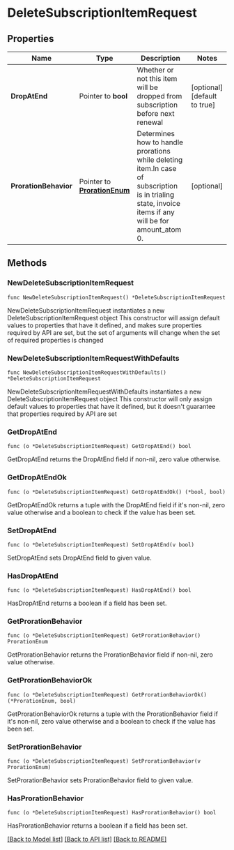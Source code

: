 # DeleteSubscriptionItemRequest

## Properties

Name | Type | Description | Notes
------------ | ------------- | ------------- | -------------
**DropAtEnd** | Pointer to **bool** | Whether or not this item will be dropped from subscription before next renewal | [optional] [default to true]
**ProrationBehavior** | Pointer to [**ProrationEnum**](ProrationEnum.md) | Determines how to handle prorations while deleting item.In case of subscription is in trialing state, invoice items if any will be for amount_atom 0. | [optional] 

## Methods

### NewDeleteSubscriptionItemRequest

`func NewDeleteSubscriptionItemRequest() *DeleteSubscriptionItemRequest`

NewDeleteSubscriptionItemRequest instantiates a new DeleteSubscriptionItemRequest object
This constructor will assign default values to properties that have it defined,
and makes sure properties required by API are set, but the set of arguments
will change when the set of required properties is changed

### NewDeleteSubscriptionItemRequestWithDefaults

`func NewDeleteSubscriptionItemRequestWithDefaults() *DeleteSubscriptionItemRequest`

NewDeleteSubscriptionItemRequestWithDefaults instantiates a new DeleteSubscriptionItemRequest object
This constructor will only assign default values to properties that have it defined,
but it doesn't guarantee that properties required by API are set

### GetDropAtEnd

`func (o *DeleteSubscriptionItemRequest) GetDropAtEnd() bool`

GetDropAtEnd returns the DropAtEnd field if non-nil, zero value otherwise.

### GetDropAtEndOk

`func (o *DeleteSubscriptionItemRequest) GetDropAtEndOk() (*bool, bool)`

GetDropAtEndOk returns a tuple with the DropAtEnd field if it's non-nil, zero value otherwise
and a boolean to check if the value has been set.

### SetDropAtEnd

`func (o *DeleteSubscriptionItemRequest) SetDropAtEnd(v bool)`

SetDropAtEnd sets DropAtEnd field to given value.

### HasDropAtEnd

`func (o *DeleteSubscriptionItemRequest) HasDropAtEnd() bool`

HasDropAtEnd returns a boolean if a field has been set.

### GetProrationBehavior

`func (o *DeleteSubscriptionItemRequest) GetProrationBehavior() ProrationEnum`

GetProrationBehavior returns the ProrationBehavior field if non-nil, zero value otherwise.

### GetProrationBehaviorOk

`func (o *DeleteSubscriptionItemRequest) GetProrationBehaviorOk() (*ProrationEnum, bool)`

GetProrationBehaviorOk returns a tuple with the ProrationBehavior field if it's non-nil, zero value otherwise
and a boolean to check if the value has been set.

### SetProrationBehavior

`func (o *DeleteSubscriptionItemRequest) SetProrationBehavior(v ProrationEnum)`

SetProrationBehavior sets ProrationBehavior field to given value.

### HasProrationBehavior

`func (o *DeleteSubscriptionItemRequest) HasProrationBehavior() bool`

HasProrationBehavior returns a boolean if a field has been set.


[[Back to Model list]](../README.md#documentation-for-models) [[Back to API list]](../README.md#documentation-for-api-endpoints) [[Back to README]](../README.md)


